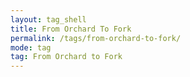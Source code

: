 ```yaml
---
layout: tag_shell
title: From Orchard To Fork
permalink: /tags/from-orchard-to-fork/
mode: tag
tag: From Orchard to Fork
---
```

